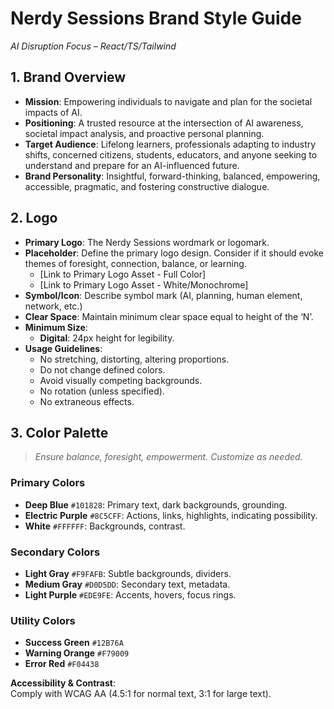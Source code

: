 
# Nerdy Sessions Brand Style Guide  
*AI Disruption Focus – React/TS/Tailwind*

## 1. Brand Overview

- **Mission**: Empowering individuals to navigate and plan for the societal impacts of AI.  
- **Positioning**: A trusted resource at the intersection of AI awareness, societal impact analysis, and proactive personal planning.  
- **Target Audience**: Lifelong learners, professionals adapting to industry shifts, concerned citizens, students, educators, and anyone seeking to understand and prepare for an AI-influenced future.  
- **Brand Personality**: Insightful, forward-thinking, balanced, empowering, accessible, pragmatic, and fostering constructive dialogue.

## 2. Logo

- **Primary Logo**: The Nerdy Sessions wordmark or logomark.  
- **Placeholder**: Define the primary logo design. Consider if it should evoke themes of foresight, connection, balance, or learning.  
  - [Link to Primary Logo Asset - Full Color]  
  - [Link to Primary Logo Asset - White/Monochrome]  
- **Symbol/Icon**: Describe symbol mark (AI, planning, human element, network, etc.)  
- **Clear Space**: Maintain minimum clear space equal to height of the ‘N’.  
- **Minimum Size**:
  - **Digital**: 24px height for legibility.
- **Usage Guidelines**:
  - No stretching, distorting, altering proportions.
  - Do not change defined colors.
  - Avoid visually competing backgrounds.
  - No rotation (unless specified).
  - No extraneous effects.

## 3. Color Palette

> *Ensure balance, foresight, empowerment. Customize as needed.*

### Primary Colors

- **Deep Blue** `#101828`: Primary text, dark backgrounds, grounding.
- **Electric Purple** `#8C5CFF`: Actions, links, highlights, indicating possibility.
- **White** `#FFFFFF`: Backgrounds, contrast.

### Secondary Colors

- **Light Gray** `#F9FAFB`: Subtle backgrounds, dividers.
- **Medium Gray** `#D0D5DD`: Secondary text, metadata.
- **Light Purple** `#EDE9FE`: Accents, hovers, focus rings.

### Utility Colors

- **Success Green** `#12B76A`
- **Warning Orange** `#F79009`
- **Error Red** `#F04438`

**Accessibility & Contrast**:  
Comply with WCAG AA (4.5:1 for normal text, 3:1 for large text).
